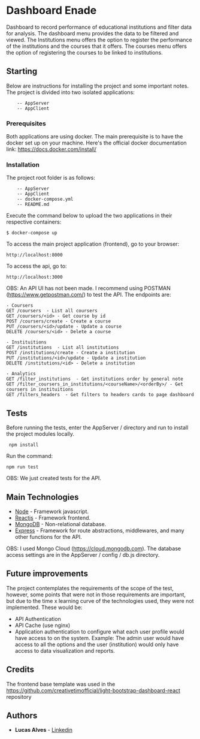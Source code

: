 # Dashboard Enade

Dashboard to record performance of educational institutions and filter data for analysis. The dashboard menu provides the data to be filtered and viewed. The Institutions menu offers the option to register the performance of the institutions and the courses that it offers. The courses menu offers the option of registering the courses to be linked to institutions.

## Starting 

Below are instructions for installing the project and some important notes. The project is divided into two isolated applications:

```
    -- AppServer 
    -- AppClient
```
### Prerequisites 

Both applications are using docker. The main prerequisite is to have the docker set up on your machine. Here's the official docker documentation link: https://docs.docker.com/install/

### Installation

The project root folder is as follows:
```
    -- AppServer 
    -- AppClient
    -- docker-compose.yml
    -- README.md
```
Execute the command below to upload the two applications in their respective containers:
```
$ docker-compose up
```
To access the main project application (frontend), go to your browser:
```
http://localhost:8000
```

To access the api, go to:
```
http://localhost:3000
```

OBS: An API UI has not been made. I recommend using POSTMAN (https://www.getpostman.com/) to test the API. The endpoints are:
```
- Coursers
GET /coursers  - List all coursers
GET /coursers/<id> - Get course by id
POST /coursers/create - Create a course
PUT /coursers/<id>/update - Update a course
DELETE /coursers/<id> - Delete a course

- Instituitions
GET /institutions  - List all institutions
POST /institutions/create - Create a institution
PUT /institutions/<id>/update - Update a institution
DELETE /institutions/<id> - Delete a institution

- Analytics
GET /filter_institutions  - Get institutions order by general note
GET /filter_coursers_in_institutions/<courseName>/<orderBy>/ - Get coursers in instituitions
GET /filters_headers  - Get filters to headers cards to page dashboard
```

## Tests
Before running the tests, enter the AppServer / directory and run to install the project modules locally.
```
 npm install
```
Run the command: 
```
npm run test
```
OBS: We just created tests for the API.

## Main Technologies
* [Node]() - Framework javascript.
* [Reactjs]() - Framework frontend.
* [MongoDB]() - Non-relational database.
* [Express]() - Framework for route abstractions, middlewares, and many other functions for the API.

OBS: I used Mongo Cloud (https://cloud.mongodb.com). The database access settings are in the AppServer / config / db.js directory.

## Future improvements
The project contemplates the requirements of the scope of the test, however, some points that were not in those requirements are important, but due to the time x learning curve of the technologies used, they were not implemented. These would be:
* API Authentication
* API Cache (use nginx)
* Application authentication to configure what each user profile would have access to on the system. Example: The admin user would have access to all the options and the user (institution) would only have access to data visualization and reports.

## Credits

The frontend base template was used in the https://github.com/creativetimofficial/light-bootstrap-dashboard-react repository

## Authors
* **Lucas Alves** - [Linkedin](https://www.linkedin.com/in/lucas-alves-s/)
